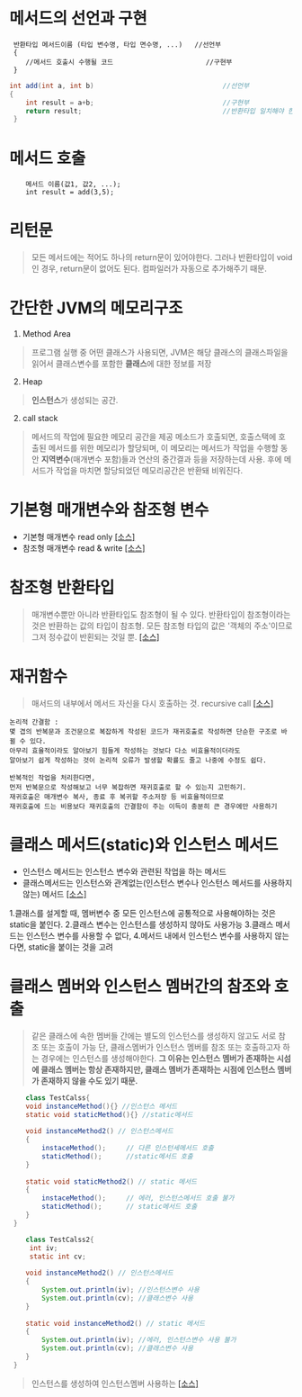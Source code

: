 # 메서드의 선언과 구현

```
 반환타입 메서드이름 (타입 변수명, 타입 면수명, ...)   //선언부
 {
 	//메서드 호출시 수행될 코드                       //구현부
 }
```
```java
int add(int a, int b)                                //선언부
{
	int result = a+b;                                //구현부
    return result;                                   //반환타입 일치해야 한다.
 }
```

# 메서드 호출

```
    메서드 이름(값1, 값2, ...);
    int result = add(3,5);
```

# 리턴문
> 모든 메서드에는 적어도 하나의 return문이 있어야한다. 그러나 반환타입이 void인 경우, return문이 없어도 된다. 컴파일러가 자동으로 추가해주기 때문.

# 간단한 JVM의 메모리구조

1. Method Area
 > 프로그램 실행 중 어떤 클래스가 사용되면, JVM은 해당 클래스의 클래스파일을 읽어서 클래스변수를 포함한 **클래스**에 대한 정보를 저장

2. Heap
 > **인스턴스**가 생성되는 공간.

2. call stack
 > 메서드의 작업에 필요한 메모리 공간을 제공 메소드가 호출되면, 호출스택에 호출된 메서드를 위한 메모리가 할당되며, 이 메모리는 메서드가 작업을 수행할 동안 **지역변수**(매개변수 포함)들과 연산의 중간결과 등을 저장하는데 사용. 후에 메서드가 작업을 마치면 할당되었던 메모리공간은 반환돼 비워진다.
 

# 기본형 매개변수와 참조형 변수
* 기본형 매개변수 read only    [[소스]](https://github.com/HaeSeongPark/TIL/blob/master/JavaStudySource/src/ch6/PrimitiveParamEx.java)
* 참조형 매개변수 read & write [[소스]](https://github.com/HaeSeongPark/TIL/blob/master/JavaStudySource/src/ch6/ReferenceParamEx.java)

# 참조형 반환타입
> 매개변수뿐만 아니라 반환타입도 참조형이 될 수 있다. 
반환타입이 참조형이라는 것은 반환하는 값의 타입이 참조형.
모든 참조형 타입의 값은 '객체의 주소'이므로 그저 정수값이 반횐되는 것일 뿐. [[소스]](https://github.com/HaeSeongPark/TIL/blob/master/JavaStudySource/src/ch6/ReferenceReturnEx.java)

# 재귀함수
> 매서드의 내부에서 메서드 자신을 다시 호출하는 것. recursive call  [[소스]](https://github.com/HaeSeongPark/TIL/blob/master/JavaStudySource/src/ch6/RecursiveCallFactorial.java)

```
논리적 간결함 :
몇 겹의 반복문과 조건문으로 복잡하게 작성된 코드가 재귀호출로 작성하면 단순한 구조로 바뀔 수 있다. 
아무리 효율적이라도 알아보기 힘들게 작성하는 것보다 다소 비효율적이더라도
알아보기 쉽게 작성하는 것이 논리적 오류가 발생할 확률도 줄고 나중에 수정도 쉽다.

반복적인 작업을 처리한다면,
먼저 반복문으로 작성해보고 너무 복잡하면 재귀호출로 할 수 있는지 고민하기.
재귀호출은 매개변수 복사, 종료 후 복귀할 주소저장 등 비효율적이므로
재귀호출에 드는 비용보다 재귀호출의 간결함이 주는 이득이 충분히 큰 경우에만 사용하기
```

# 클래스 메서드(static)와 인스턴스 메서드

* 인스턴스 메서드는 인스턴스 변수와 관련된 작업을 하는 메서드
* 클래스메서드는 인스턴스와 관계없는(인스턴스 변수나 인스턴스 메서드를 사용하지 않는) 메서드
[[소스]](https://github.com/HaeSeongPark/TIL/blob/master/JavaStudySource/src/ch6/StaticAndInstanceMethod.java)

1.클래스를 설게할 때, 멤버변수 중 모든 인스턴스에 공통적으로 사용해야하는 것은 static을 붙인다.
2.클래스 변수는 인스턴스를 생성하지 않아도 사용가능
3.클래스 메서드는 인스턴스 변수를 사용할 수 없다,
4.메서드 내에서 인스턴스 변수를 사용하지 않는다면, static을 붙이는 것을 고려 

# 클래스 멤버와 인스턴스 멤버간의 참조와 호출
> 같은 클래스에 속한 멤버들 간에는 별도의 인스턴스를 생성하지 않고도 서로 참조 또는 호출이 가능
> 단, 클래스멤버가 인스턴스 멤버를 참조 또는 호출하고자 하는 경우에는 인스턴스를 생성해야한다. **그 이유는 인스턴스 멤버가 존재하는 시섬에 클래스 멤버는 항상 존재하지만, 클래스 멤버가 존재하는 시점에 인스턴스 멤버가 존재하지 않을 수도 있기 때문.**

```java
	class TestCalss{
    void instanceMethod(){} //인스턴스 메서드
    static void staticMethod(){} //static메서드
    
    void instanceMethod2() // 인스턴스메서드
    {
    	instaceMethod();     // 다른 인스턴세메서드 호출
        staticMethod();      //static메서드 호출
    }
    
    static void staticMethod2() // static 메서드
    {
    	instaceMethod();     // 에러, 인스턴스메서드 호출 불가
        staticMethod();      // static메서드 호출
    }
 }
```

```java
	class TestCalss2{
	 int iv;
     static int cv;
    
    void instanceMethod2() // 인스턴스메서드
    {
    	System.out.println(iv); //인스턴스변수 사용
        System.out.println(cv); //클래스변수 사용
    }
    
    static void instanceMethod2() // static 메서드
    {
    	System.out.println(iv); //에러, 인스턴스변수 사용 불가
        System.out.println(cv); //클래스변수 사용
    }
 }
```

> 인스턴스를 생성하여 인스턴스멤버 사용하는 [[소스]](https://github.com/HaeSeongPark/TIL/blob/master/JavaStudySource/src/ch6/MemberCall.java)
